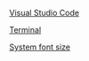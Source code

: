 [Visual Studio Code](instructions/VSCode/VSCode.md)

[Terminal](instructions/Terminal/Terminal.md)

[System font size](instructions/System/System.md)